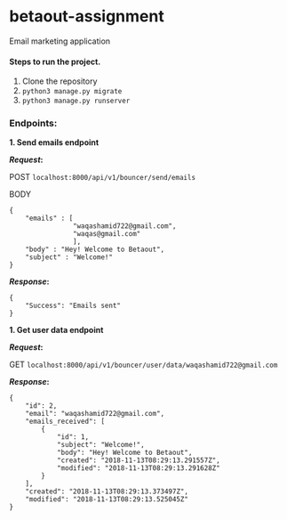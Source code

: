 # betaout-assignment
Email marketing application

#### Steps to run the project.

1. Clone the repository
2. `python3 manage.py migrate`
3. `python3 manage.py runserver`

### Endpoints:

**1. Send emails endpoint**

**_Request_:**

POST `localhost:8000/api/v1/bouncer/send/emails`

BODY 
```
{
	"emails" : [
				"waqashamid722@gmail.com",
				"waqas@gmail.com"
				],
	"body" : "Hey! Welcome to Betaout",
	"subject" : "Welcome!"
}
```

**_Response_:**
```
{
    "Success": "Emails sent"
}
```

**1. Get user data endpoint**

**_Request_:**

GET `localhost:8000/api/v1/bouncer/user/data/waqashamid722@gmail.com`


**_Response_:**
```
{
    "id": 2,
    "email": "waqashamid722@gmail.com",
    "emails_received": [
        {
            "id": 1,
            "subject": "Welcome!",
            "body": "Hey! Welcome to Betaout",
            "created": "2018-11-13T08:29:13.291557Z",
            "modified": "2018-11-13T08:29:13.291628Z"
        }
    ],
    "created": "2018-11-13T08:29:13.373497Z",
    "modified": "2018-11-13T08:29:13.525045Z"
}
```

